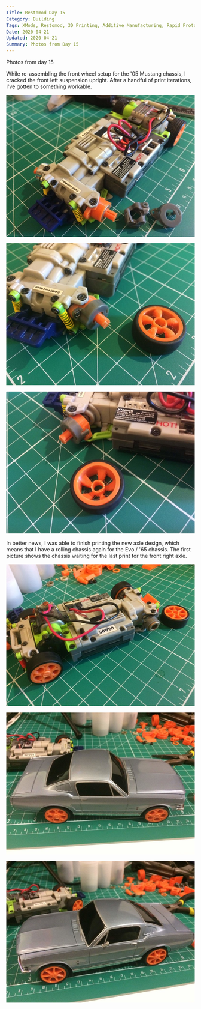 ```yaml
---
Title: Restomod Day 15
Category: Building
Tags: XMods, Restomod, 3D Printing, Additive Manufacturing, Rapid Prototyping, Ford, Mustang
Date: 2020-04-21
Updated: 2020-04-21
Summary: Photos from Day 15
---
```


Photos from day 15

While re-assembling the front wheel setup for the '05 Mustang chassis, I cracked the front left suspension upright. After a handful of print iterations, I've gotten to something workable.

![Image](img/IMG_5343.jpg)

![Image](img/IMG_5344.jpg)

![Image](img/IMG_5346.jpg)

In better news, I was able to finish printing the new axle design, which means that I have a rolling chassis again for the Evo / '65 chassis. The first picture shows the chassis waiting for the last print for the front right axle.

![Image](img/IMG_5350.jpg)

![Image](img/IMG_5351.jpg)

![Image](img/IMG_5352.jpg)

